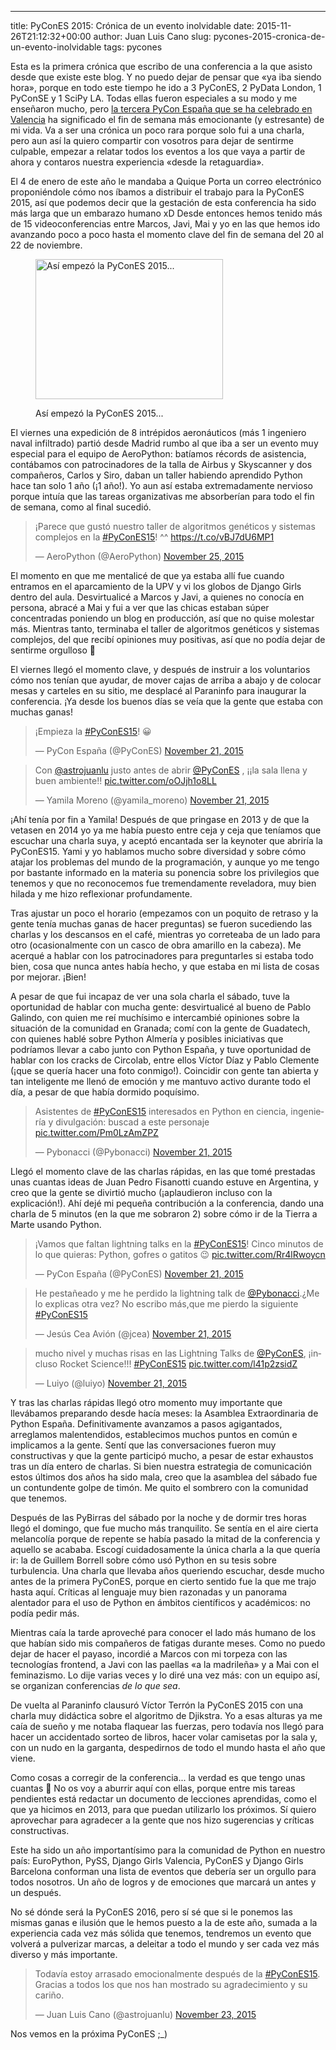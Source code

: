 ---
title: PyConES 2015: Crónica de un evento inolvidable
date: 2015-11-26T21:12:32+00:00
author: Juan Luis Cano
slug: pycones-2015-cronica-de-un-evento-inolvidable
tags: pycones

Esta es la primera crónica que escribo de una conferencia a la que asisto desde que existe este blog. Y no puedo dejar de pensar que «ya iba siendo hora», porque en todo este tiempo he ido a 3 PyConES, 2 PyData London, 1 PyConSE y 1 SciPy LA. Todas ellas fueron especiales a su modo y me enseñaron mucho, pero [la tercera PyCon España que se ha celebrado en Valencia](http://2015.es.pycon.org/) ha significado el fin de semana más emocionante (y estresante) de mi vida. Va a ser una crónica un poco rara porque solo fui a una charla, pero aun así la quiero compartir con vosotros para dejar de sentirme culpable, empezar a relatar todos los eventos a los que vaya a partir de ahora y contaros nuestra experiencia «desde la retaguardia».

El 4 de enero de este año le mandaba a Quique Porta un correo electrónico proponiéndole cómo nos íbamos a distribuir el trabajo para la PyConES 2015, así que podemos decir que la gestación de esta conferencia ha sido más larga que un embarazo humano xD Desde entonces hemos tenido más de 15 videoconferencias entre Marcos, Javi, Mai y yo en las que hemos ido avanzando poco a poco hasta el momento clave del fin de semana del 20 al 22 de noviembre.<figure id="attachment_3590" style="width: 300px" class="wp-caption aligncenter">

[<img src="http://new.pybonacci.org/images/2015/11/photo10296639087552955-300x224.jpg" alt="Así empezó la PyConES 2015..." width="300" height="224" class="size-medium wp-image-3590" srcset="https://pybonacci.org/wp-content/uploads/2015/11/photo10296639087552955-300x224.jpg 300w, https://pybonacci.org/wp-content/uploads/2015/11/photo10296639087552955-1024x767.jpg 1024w, https://pybonacci.org/wp-content/uploads/2015/11/photo10296639087552955-1200x899.jpg 1200w, https://pybonacci.org/wp-content/uploads/2015/11/photo10296639087552955.jpg 1280w" sizes="(max-width: 300px) 100vw, 300px" />](http://new.pybonacci.org/images/2015/11/photo10296639087552955.jpg)<figcaption class="wp-caption-text">Así empezó la PyConES 2015...</figcaption></figure> 

El viernes una expedición de 8 intrépidos aeronáuticos (más 1 ingeniero naval infiltrado) partió desde Madrid rumbo al que iba a ser un evento muy especial para el equipo de AeroPython: batíamos récords de asistencia, contábamos con patrocinadores de la talla de Airbus y Skyscanner y dos compañeros, Carlos y Siro, daban un taller habiendo aprendido Python hace tan solo 1 año (¡1 año!). Yo aun así estaba extremadamente nervioso porque intuía que las tareas organizativas me absorberían para todo el fin de semana, como al final sucedió.

<blockquote class="twitter-tweet" width="550">
  <p lang="es" dir="ltr">
    ¡Parece que gustó nuestro taller de algoritmos genéticos y sistemas complejos en la <a href="https://twitter.com/hashtag/PyConES15?src=hash">#PyConES15</a>! ^^ <a href="https://t.co/vBJ7dU6MP1">https://t.co/vBJ7dU6MP1</a>
  </p>
  
  <p>
    &mdash; AeroPython (@AeroPython) <a href="https://twitter.com/AeroPython/status/669640315918229506">November 25, 2015</a>
  </p>
</blockquote>



<!--more-->

El momento en que me mentalicé de que ya estaba allí fue cuando entramos en el aparcamiento de la UPV y vi los globos de Django Girls dentro del aula. Desvirtualicé a Marcos y Javi, a quienes no conocía en persona, abracé a Mai y fui a ver que las chicas estaban súper concentradas poniendo un blog en producción, así que no quise molestar más. Mientras tanto, terminaba el taller de algoritmos genéticos y sistemas complejos, del que recibí opiniones muy positivas, así que no podía dejar de sentirme orgulloso 🙂

El viernes llegó el momento clave, y después de instruir a los voluntarios cómo nos tenían que ayudar, de mover cajas de arriba a abajo y de colocar mesas y carteles en su sitio, me desplacé al Paraninfo para inaugurar la conferencia. ¡Ya desde los buenos días se veía que la gente que estaba con muchas ganas!

<blockquote class="twitter-tweet" width="550">
  <p lang="es" dir="ltr">
    ¡Empieza la <a href="https://twitter.com/hashtag/PyConES15?src=hash">#PyConES15</a>! 😀
  </p>
  
  <p>
    &mdash; PyCon España (@PyConES) <a href="https://twitter.com/PyConES/status/667979824254816257">November 21, 2015</a>
  </p>
</blockquote>



<blockquote class="twitter-tweet" width="550">
  <p lang="es" dir="ltr">
    Con <a href="https://twitter.com/astrojuanlu">@astrojuanlu</a> justo antes de abrir <a href="https://twitter.com/PyConES">@PyConES</a> , ¡¡la sala llena y buen ambiente!! <a href="https://t.co/oOJjh1o8LL">pic.twitter.com/oOJjh1o8LL</a>
  </p>
  
  <p>
    &mdash; Yamila Moreno (@yamila_moreno) <a href="https://twitter.com/yamila_moreno/status/668005001537716224">November 21, 2015</a>
  </p>
</blockquote>



¡Ahí tenía por fin a Yamila! Después de que pringase en 2013 y de que la vetasen en 2014 yo ya me había puesto entre ceja y ceja que teníamos que escuchar una charla suya, y aceptó encantada ser la keynoter que abriría la PyConES15. Yami y yo hablamos mucho sobre diversidad y sobre cómo atajar los problemas del mundo de la programación, y aunque yo me tengo por bastante informado en la materia su ponencia sobre los privilegios que tenemos y que no reconocemos fue tremendamente reveladora, muy bien hilada y me hizo reflexionar profundamente.

Tras ajustar un poco el horario (empezamos con un poquito de retraso y la gente tenía muchas ganas de hacer preguntas) se fueron sucediendo las charlas y los descansos en el café, mientras yo correteaba de un lado para otro (ocasionalmente con un casco de obra amarillo en la cabeza). Me acerqué a hablar con los patrocinadores para preguntarles si estaba todo bien, cosa que nunca antes había hecho, y que estaba en mi lista de cosas por mejorar. ¡Bien!

A pesar de que fui incapaz de ver una sola charla el sábado, tuve la oportunidad de hablar con mucha gente: desvirtualicé al bueno de Pablo Galindo, con quien me reí muchísimo e intercambié opiniones sobre la situación de la comunidad en Granada; comí con la gente de Guadatech, con quienes hablé sobre Python Almería y posibles iniciativas que podríamos llevar a cabo junto con Python España, y tuve oportunidad de hablar con los cracks de Circolab, entre ellos Víctor Díaz y Pablo Clemente (¡que se quería hacer una foto conmigo!). Coincidir con gente tan abierta y tan inteligente me llenó de emoción y me mantuvo activo durante todo el día, a pesar de que había dormido poquísimo.

<blockquote class="twitter-tweet" width="550">
  <p lang="es" dir="ltr">
    Asistentes de <a href="https://twitter.com/hashtag/PyConES15?src=hash">#PyConES15</a> interesados en Python en ciencia, ingeniería y divulgación: buscad a este personaje <a href="https://t.co/Pm0LzAmZPZ">pic.twitter.com/Pm0LzAmZPZ</a>
  </p>
  
  <p>
    &mdash; Pybonacci (@Pybonacci) <a href="https://twitter.com/Pybonacci/status/668042799854522368">November 21, 2015</a>
  </p>
</blockquote>



Llegó el momento clave de las charlas rápidas, en las que tomé prestadas unas cuantas ideas de Juan Pedro Fisanotti cuando estuve en Argentina, y creo que la gente se divirtió mucho (¡aplaudieron incluso con la explicación!). Ahí dejé mi pequeña contribución a la conferencia, dando una charla de 5 minutos (en la que me sobraron 2) sobre cómo ir de la Tierra a Marte usando Python.

<blockquote class="twitter-tweet" width="550">
  <p lang="es" dir="ltr">
    ¡Vamos que faltan lightning talks en la <a href="https://twitter.com/hashtag/PyConES15?src=hash">#PyConES15</a>! Cinco minutos de lo que quieras: Python, gofres o gatitos 😉 <a href="https://t.co/Rr4lRwoycn">pic.twitter.com/Rr4lRwoycn</a>
  </p>
  
  <p>
    &mdash; PyCon España (@PyConES) <a href="https://twitter.com/PyConES/status/668107660953321472">November 21, 2015</a>
  </p>
</blockquote>



<blockquote class="twitter-tweet" width="550">
  <p lang="es" dir="ltr">
    He pestañeado y me he perdido la lightning talk de <a href="https://twitter.com/Pybonacci">@Pybonacci</a>.¿Me lo explicas otra vez? No escribo más,que me pierdo la siguiente <a href="https://twitter.com/hashtag/PyConES15?src=hash">#PyConES15</a>
  </p>
  
  <p>
    &mdash; Jesús Cea Avión (@jcea) <a href="https://twitter.com/jcea/status/668123395876364288">November 21, 2015</a>
  </p>
</blockquote>



<blockquote class="twitter-tweet" width="550">
  <p lang="en" dir="ltr">
    mucho nivel y muchas risas en las Lightning Talks de <a href="https://twitter.com/PyConES">@PyConES</a>, ¡incluso Rocket Science!!! <a href="https://twitter.com/hashtag/PyConES15?src=hash">#PyConES15</a> <a href="https://t.co/l41p2zsidZ">pic.twitter.com/l41p2zsidZ</a>
  </p>
  
  <p>
    &mdash; Luiyo (@luiyo) <a href="https://twitter.com/luiyo/status/668123548645498880">November 21, 2015</a>
  </p>
</blockquote>



Y tras las charlas rápidas llegó otro momento muy importante que llevábamos preparando desde hacía meses: la Asamblea Extraordinaria de Python España. Definitivamente avanzamos a pasos agigantados, arreglamos malentendidos, establecimos muchos puntos en común e implicamos a la gente. Sentí que las conversaciones fueron muy constructivas y que la gente participó mucho, a pesar de estar exhaustos tras un día entero de charlas. Si bien nuestra estrategia de comunicación estos últimos dos años ha sido mala, creo que la asamblea del sábado fue un contundente golpe de timón. Me quito el sombrero con la comunidad que tenemos.

Después de las PyBirras del sábado por la noche y de dormir tres horas llegó el domingo, que fue mucho más tranquilito. Se sentía en el aire cierta melancolía porque de repente se había pasado la mitad de la conferencia y aquello se acababa. Escogí cuidadosamente la única charla a la que quería ir: la de Guillem Borrell sobre cómo usó Python en su tesis sobre turbulencia. Una charla que llevaba años queriendo escuchar, desde mucho antes de la primera PyConES, porque en cierto sentido fue la que me trajo hasta aquí. Críticas al lenguaje muy bien razonadas y un panorama alentador para el uso de Python en ámbitos científicos y académicos: no podía pedir más.

Mientras caía la tarde aproveché para conocer el lado más humano de los que habían sido mis compañeros de fatigas durante meses. Como no puedo dejar de hacer el payaso, incordié a Marcos con mi torpeza con las tecnologías frontend, a Javi con las paellas «a la madrileña» y a Mai con el feminazismo. Lo dije varias veces y lo diré una vez más: con un equipo así, se organizan conferencias _de lo que sea_.

De vuelta al Paraninfo clausuró Víctor Terrón la PyConES 2015 con una charla muy didáctica sobre el algoritmo de Djikstra. Yo a esas alturas ya me caía de sueño y me notaba flaquear las fuerzas, pero todavía nos llegó para hacer un accidentado sorteo de libros, hacer volar camisetas por la sala y, con un nudo en la garganta, despedirnos de todo el mundo hasta el año que viene.

Como cosas a corregir de la conferencia... la verdad es que tengo unas cuantas 🙂 No os voy a aburrir aquí con ellas, porque entre mis tareas pendientes está redactar un documento de lecciones aprendidas, como el que ya hicimos en 2013, para que puedan utilizarlo los próximos. Sí quiero aprovechar para agradecer a la gente que nos hizo sugerencias y críticas constructivas.

Este ha sido un año importantísimo para la comunidad de Python en nuestro país: EuroPython, PySS, Django Girls Valencia, PyConES y Django Girls Barcelona conforman una lista de eventos que debería ser un orgullo para todos nosotros. Un año de logros y de emociones que marcará un antes y un después.

No sé dónde será la PyConES 2016, pero sí sé que si le ponemos las mismas ganas e ilusión que le hemos puesto a la de este año, sumada a la experiencia cada vez más sólida que tenemos, tendremos un evento que volverá a pulverizar marcas, a deleitar a todo el mundo y ser cada vez más diverso y más importante.

<blockquote class="twitter-tweet" width="550">
  <p lang="es" dir="ltr">
    Todavía estoy arrasado emocionalmente después de la <a href="https://twitter.com/hashtag/PyConES15?src=hash">#PyConES15</a>. Gracias a todos los que nos han mostrado su agradecimiento y su cariño.
  </p>
  
  <p>
    &mdash; Juan Luis Cano (@astrojuanlu) <a href="https://twitter.com/astrojuanlu/status/668871410526371840">November 23, 2015</a>
  </p>
</blockquote>



Nos vemos en la próxima PyConES ;_)